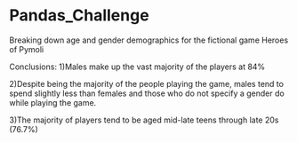 # Pandas_Challenge

Breaking down age and gender demographics for the fictional game Heroes of Pymoli

Conclusions:
1)Males make up the vast majority of the players at 84%

2)Despite being the majority of the people playing the game, males tend to spend slightly less than females and those who do not specify a gender do while playing the game.

3)The majority of players tend to be aged mid-late teens through late 20s (76.7%)
